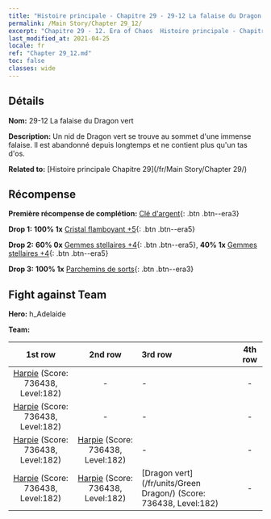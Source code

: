 ```yaml
---
title: "Histoire principale - Chapitre 29 - 29-12 La falaise du Dragon vert"
permalink: /Main Story/Chapter 29_12/
excerpt: "Chapitre 29 - 12. Era of Chaos  Histoire principale - Chapitre 29_12. 29-12 La falaise du Dragon vert"
last_modified_at: 2021-04-25
locale: fr
ref: "Chapter 29_12.md"
toc: false
classes: wide
---
```


## Détails

 **Nom:** 29-12 La falaise du Dragon vert

 **Description:** Un nid de Dragon vert se trouve au sommet d'une immense falaise. Il est abandonné depuis longtemps et ne contient plus qu'un tas d'os.

 **Related to:** [Histoire principale Chapitre 29](/fr/Main Story/Chapter 29/)

## Récompense

 **Première récompense de complétion:** [Clé d'argent](/ItemsFR/con_693/){: .btn .btn--era3}

 **Drop 1:** **100% 1x** [Cristal flamboyant +5](/ItemsFR/mat_101/){: .btn .btn--era5}

 **Drop 2:** **60% 0x** [Gemmes stellaires +4](/ItemsFR/mat_93/){: .btn .btn--era5}, **40% 1x** [Gemmes stellaires +4](/ItemsFR/mat_93/){: .btn .btn--era5}

 **Drop 3:** **100% 1x** [Parchemins de sorts](/ItemsFR/con_694/){: .btn .btn--era3}


## Fight against Team
 **Hero:** h_Adelaide

 **Team:**


  | 1st row | 2nd row | 3rd row | 4th row |
  |:----:|:----:|:----|:----:|
  | [Harpie](/fr/units/Harpy/) (Score: 736438, Level:182)  | - | - | - |
  | [Harpie](/fr/units/Harpy/) (Score: 736438, Level:182)  | - | - | - |
  | [Harpie](/fr/units/Harpy/) (Score: 736438, Level:182)  | [Harpie](/fr/units/Harpy/) (Score: 736438, Level:182)  | - | - |
  | [Harpie](/fr/units/Harpy/) (Score: 736438, Level:182)  | [Harpie](/fr/units/Harpy/) (Score: 736438, Level:182)  | [Dragon vert](/fr/units/Green Dragon/) (Score: 736438, Level:182)  | - |


